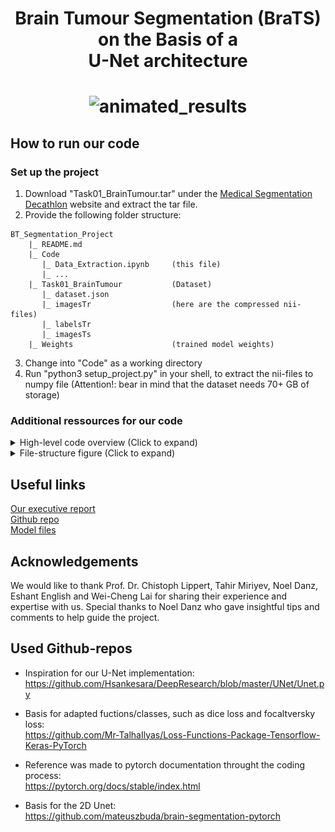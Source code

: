 ## 
# <div align="center">Brain Tumour Segmentation (BraTS) on the Basis of a <br/> U-Net architecture</div>
# <div align="center">![animated_results](https://user-images.githubusercontent.com/89709351/187308267-0b8bdd49-5024-40db-8efe-43ab2a0bc842.gif)</div>


## How to run our code
### Set up the project
1. Download "Task01_BrainTumour.tar" under the [Medical Segmentation Decathlon](http://medicaldecathlon.com) website and extract the tar file.
2. Provide the following folder structure:
```
BT_Segmentation_Project
    |_ README.md
    |_ Code
       |_ Data_Extraction.ipynb     (this file)
       |_ ...
    |_ Task01_BrainTumour           (Dataset)
       |_ dataset.json
       |_ imagesTr                  (here are the compressed nii-files)
       |_ labelsTr
       |_ imagesTs
    |_ Weights                      (trained model weights)
```
3. Change into "Code" as a working directory
4. Run "python3 setup_project.py" in your shell, to extract the nii-files to numpy file (Attention!: bear in mind that the dataset needs 70+ GB of storage)


### Additional ressources for our code
<details>
  <summary>High-level code overview (Click to expand)</summary>

### Code Overview
#### Notebooks
- demo.ipynb:<br/>
Here we present our model training along with evaluation metrics and animated visualizations. The majority of what we report in our paper is produced using this code.

#### Python-files
- custom_losses.py:<br/>
Contains custom programmed losses. In addition you can find the get_loss function to automatically calculate the loss for a provided loss-function. 

- data_loading.py:<br/>
This is the dataloader. The function get_train_test_iters gives you the data iterators. 

- dataset_utils.py:<br/>
Here we coded all functions for manipulating and processing data.

- train.py:<br/>
Here you can find the train_model function to train a model.

#### Folders
- Optional:<br/>
Here we stored additional experimental code that was not ultimately used in our trained models or demo.

- Architectures:<br/>
Here you can find all model architectures that we built.
</details>


<details>
  <summary>File-structure figure (Click to expand)</summary>-
<p align="left"><img src="https://github.com/Space-Dream-42/brainTumourProject/blob/main/images/filestructure.jpg?raw=true" width="700" height="500"></p>
</details>


## Useful links
[Our executive report](executive_report.pdf)  <br/>
[Github repo](https://github.com/Space-Dream-42/brainTumourProject) <br/>
[Model files](https://drive.google.com/drive/folders/1pTMtH2817WEceukKP52Lep9QR-ZB2WKz?usp=sharing) <br/>


## Acknowledgements
We would like to thank Prof. Dr. Chistoph Lippert, Tahir Miriyev, Noel Danz, Eshant English and Wei-Cheng Lai for sharing their experience and expertise with us. Special thanks to Noel Danz who gave insightful tips and comments to help guide the project.


## Used Github-repos
- Inspiration for our U-Net implementation: <br/>
https://github.com/Hsankesara/DeepResearch/blob/master/UNet/Unet.py <br/>

- Basis for adapted fuctions/classes, such as dice loss and focaltversky loss: <br/>
https://github.com/Mr-TalhaIlyas/Loss-Functions-Package-Tensorflow-Keras-PyTorch <br/>

- Reference was made to pytorch documentation throught the coding process: <br/>
https://pytorch.org/docs/stable/index.html <br/>

- Basis for the 2D Unet: <br/>
https://github.com/mateuszbuda/brain-segmentation-pytorch

